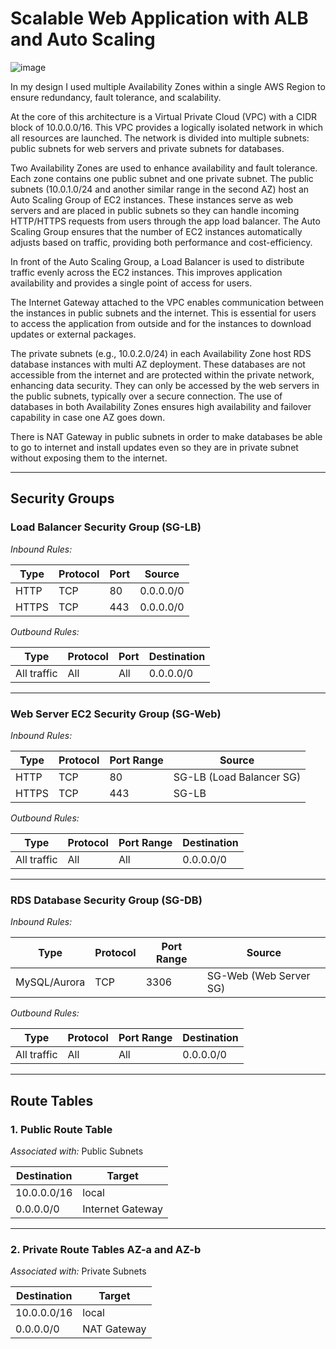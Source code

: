 # Scalable Web Application with ALB and Auto Scaling
![image](https://github.com/user-attachments/assets/a5d374e9-eb75-480b-a77f-985fb5db518f)


In my design I used multiple Availability Zones within a single AWS Region to ensure redundancy, fault tolerance, and scalability.

At the core of this architecture is a Virtual Private Cloud (VPC) with a CIDR block of 10.0.0.0/16. This VPC provides a logically isolated network in which all resources are launched. The network is divided into multiple subnets: public subnets for web servers and private subnets for databases.

Two Availability Zones are used to enhance availability and fault tolerance. Each zone contains one public subnet and one private subnet. The public subnets (10.0.1.0/24 and another similar range in the second AZ) host an Auto Scaling Group of EC2 instances. These instances serve as web servers and are placed in public subnets so they can handle incoming HTTP/HTTPS requests from users through the app load balancer. The Auto Scaling Group ensures that the number of EC2 instances automatically adjusts based on traffic, providing both performance and cost-efficiency.

In front of the Auto Scaling Group, a Load Balancer is used to distribute traffic evenly across the EC2 instances. This improves application availability and provides a single point of access for users.

The Internet Gateway attached to the VPC enables communication between the instances in public subnets and the internet. This is essential for users to access the application from outside and for the instances to download updates or external packages.

The private subnets (e.g., 10.0.2.0/24) in each Availability Zone host RDS database instances with multi AZ deployment. These databases are not accessible from the internet and are protected within the private network, enhancing data security. They can only be accessed by the web servers in the public subnets, typically over a secure connection. The use of databases in both Availability Zones ensures high availability and failover capability in case one AZ goes down.

There is NAT Gateway in public subnets in order to make databases be able to go to internet and install updates even so they are in private subnet without exposing them to the internet.

---

## Security Groups

### Load Balancer Security Group (SG-LB)

*Inbound Rules:*

| Type  | Protocol | Port | Source    |
|-------|----------|------|-----------|
| HTTP  | TCP      | 80   | 0.0.0.0/0 |
| HTTPS | TCP      | 443  | 0.0.0.0/0 |

*Outbound Rules:*

| Type        | Protocol | Port | Destination |
|-------------|----------|------|-------------|
| All traffic | All      | All  | 0.0.0.0/0   |

---

### Web Server EC2 Security Group (SG-Web)

*Inbound Rules:*

| Type  | Protocol | Port Range | Source              |
|-------|----------|------------|---------------------|
| HTTP  | TCP      | 80         | SG-LB (Load Balancer SG) |
| HTTPS | TCP      | 443        | SG-LB               |

*Outbound Rules:*

| Type        | Protocol | Port Range | Destination |
|-------------|----------|------------|-------------|
| All traffic | All      | All        | 0.0.0.0/0   |

---

### RDS Database Security Group (SG-DB)

*Inbound Rules:*

| Type            | Protocol | Port Range | Source              |
|-----------------|----------|------------|---------------------|
| MySQL/Aurora    | TCP      | 3306       | SG-Web (Web Server SG) |

*Outbound Rules:*

| Type        | Protocol | Port Range | Destination |
|-------------|----------|------------|-------------|
| All traffic | All      | All        | 0.0.0.0/0   |

---

## Route Tables

### 1. Public Route Table

*Associated with:* Public Subnets

| Destination | Target         |
|-------------|----------------|
| 10.0.0.0/16 | local          |
| 0.0.0.0/0   | Internet Gateway |

---

### 2. Private Route Tables AZ-a and AZ-b

*Associated with:* Private Subnets

| Destination | Target     |
|-------------|------------|
| 10.0.0.0/16 | local      |
| 0.0.0.0/0   | NAT Gateway |

